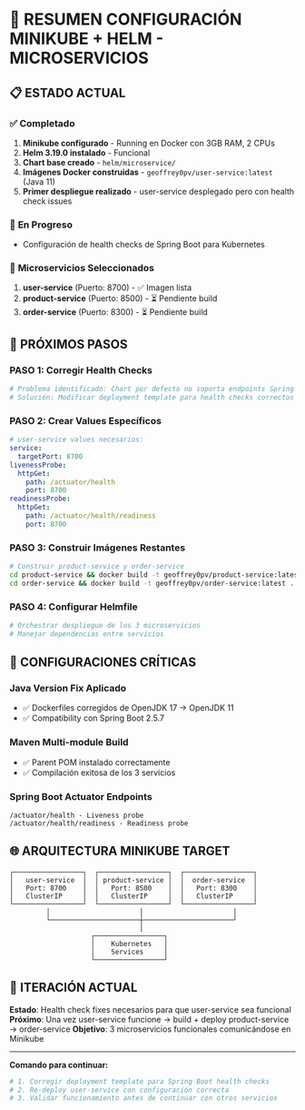 # 🚀 RESUMEN CONFIGURACIÓN MINIKUBE + HELM - MICROSERVICIOS

## 📋 **ESTADO ACTUAL**

### ✅ **Completado**
1. **Minikube configurado** - Running en Docker con 3GB RAM, 2 CPUs
2. **Helm 3.19.0 instalado** - Funcional
3. **Chart base creado** - `helm/microservice/`
4. **Imágenes Docker construidas** - `geoffrey0pv/user-service:latest` (Java 11)
5. **Primer despliegue realizado** - user-service desplegado pero con health check issues

### 🔄 **En Progreso**
- Configuración de health checks de Spring Boot para Kubernetes

### 📝 **Microservicios Seleccionados**
1. **user-service** (Puerto: 8700) - ✅ Imagen lista
2. **product-service** (Puerto: 8500) - ⏳ Pendiente build
3. **order-service** (Puerto: 8300) - ⏳ Pendiente build

## 🎯 **PRÓXIMOS PASOS**

### **PASO 1: Corregir Health Checks**
```bash
# Problema identificado: Chart por defecto no soporta endpoints Spring Boot
# Solución: Modificar deployment template para health checks correctos
```

### **PASO 2: Crear Values Específicos**
```yaml
# user-service values necesarios:
service:
  targetPort: 8700
livenessProbe:
  httpGet:
    path: /actuator/health
    port: 8700
readinessProbe:
  httpGet:
    path: /actuator/health/readiness  
    port: 8700
```

### **PASO 3: Construir Imágenes Restantes**
```bash
# Construir product-service y order-service
cd product-service && docker build -t geoffrey0pv/product-service:latest .
cd order-service && docker build -t geoffrey0pv/order-service:latest .
```

### **PASO 4: Configurar Helmfile**
```yaml
# Orchestrar despliegue de los 3 microservicios
# Manejar dependencias entre servicios
```

## 🔧 **CONFIGURACIONES CRÍTICAS**

### **Java Version Fix Aplicado**
- ✅ Dockerfiles corregidos de OpenJDK 17 → OpenJDK 11
- ✅ Compatibility con Spring Boot 2.5.7

### **Maven Multi-module Build**
- ✅ Parent POM instalado correctamente
- ✅ Compilación exitosa de los 3 servicios

### **Spring Boot Actuator Endpoints**
```
/actuator/health - Liveness probe
/actuator/health/readiness - Readiness probe
```

## 🌐 **ARQUITECTURA MINIKUBE TARGET**

```
┌─────────────────┐  ┌─────────────────┐  ┌─────────────────┐
│   user-service  │  │ product-service │  │  order-service  │
│   Port: 8700    │  │   Port: 8500    │  │   Port: 8300    │
│   ClusterIP     │  │   ClusterIP     │  │   ClusterIP     │
└─────────────────┘  └─────────────────┘  └─────────────────┘
         │                      │                      │
         └──────────────────────┼──────────────────────┘
                                │
                    ┌─────────────────┐
                    │    Kubernetes   │
                    │    Services     │
                    └─────────────────┘
```

## 🔄 **ITERACIÓN ACTUAL**

**Estado**: Health check fixes necesarios para que user-service sea funcional
**Próximo**: Una vez user-service funcione → build + deploy product-service → order-service
**Objetivo**: 3 microservicios funcionales comunicándose en Minikube

---

**Comando para continuar:**
```bash
# 1. Corregir deployment template para Spring Boot health checks
# 2. Re-deploy user-service con configuración correcta
# 3. Validar funcionamiento antes de continuar con otros servicios
```